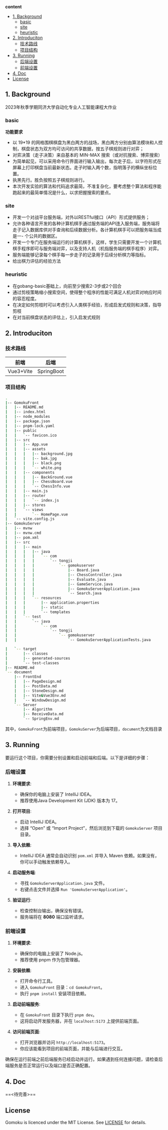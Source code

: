 **content**
- [1. Background](#1-background)
  - [basic](#basic)
  - [site](#site)
  - [heuristic](#heuristic)
- [2. Introduciton](#2-introduciton)
  - [技术路线](#技术路线)
  - [项目结构](#项目结构)
- [3. Running](#3-running)
  - [后端设置](#后端设置)
  - [前端设置](#前端设置)
- [4. Doc](#4-doc)
- [License](#license)

## 1. Background
2023年秋季学期同济大学自动化专业人工智能课程大作业

### basic

**功能要求**
- 以 19*19 的网格围棋棋盘为黑白两方的战场，黑白两方分别由算法模块和人控制，棋盘状态为双方均可访问的共享数据，按五子棋规则进行对弈；
- 对弈决策（走子决策）来自基本的 MIN-MAX 搜索（或对抗搜索、博弈搜索）
- 为简单起见，可以采用命令行界面进行输入输出，每次走子后，以字符形式在屏幕上打印棋盘当前最新状态。走子时输入两个数，指明落子的横纵坐标位置。
- 执黑先行。胜负按照五子棋规则进行。
- 本次开发实验的算法和代码追求最简，不准复杂化，要考虑整个算法和程序能跑起来的最简单情况是什么，以求把握搜索的要点。

### site
- 开发一个对战平台服务端，对外以RESTful接口（API）形式提供服务；
- 允许各种语言开发的各种计算机棋手通过服务端的API连入服务端，服务端将走子记入数据库供对手查询和后续数据分析。各计算机棋手可以把服务端当成是一- 个公共的数据区。
- 开发一个专门在服务端运行的计算机棋手，这样，学生只需要开发一个计算机棋手程序即可与服务端对弈，以及支持人机（机指服务端的棋手程序）对弈。
- 服务端能够记录每个棋手每一步走子的记录用于后续分析棋力等指标。
- 给出棋力评估的经验方法

### heuristic
- 在gobang-basic基础上，向前至少搜索2-3步或2个回合
- 通过剪枝策略缩小搜索空间，使得整个程序的性能可满足人机对弈对响应时间的容忍程度。
- 在决定如何剪枝时可以考虑引入人类棋手经验，形成启发式规则和决策，指导剪枝
- 在对当前棋盘状态的评估上，引入启发式规则

## 2. Introduciton

### 技术路线

| 前端 | 后端 | 
| :----: | :----: |
| Vue3+Vite | SpringBoot |

### 项目结构

```bash
.
|-- GomokuFront
|   |-- README.md
|   |-- index.html
|   |-- node_modules
|   |-- package.json
|   |-- pnpm-lock.yaml
|   |-- public
|   |   `-- favicon.ico
|   |-- src
|   |   |-- App.vue
|   |   |-- assets
|   |   |   |-- background.jpg
|   |   |   |-- bak.jpg
|   |   |   |-- black.png
|   |   |   `-- white.png
|   |   |-- components
|   |   |   |-- BackGround.vue
|   |   |   |-- ChessBoard.vue
|   |   |   `-- ChessInfo.vue
|   |   |-- main.js
|   |   |-- router
|   |   |   `-- index.js
|   |   |-- stores
|   |   `-- views
|   |       `-- HomePage.vue
|   `-- vite.config.js
|-- GomokuServer
|   |-- mvnw
|   |-- mvnw.cmd
|   |-- pom.xml
|   |-- src
|   |   |-- main
|   |   |   |-- java
|   |   |   |   `-- com
|   |   |   |       `-- tongji
|   |   |   |           `-- gomokuserver
|   |   |   |               |-- Board.java
|   |   |   |               |-- ChessController.java
|   |   |   |               |-- Evaluate.java
|   |   |   |               |-- GameService.java
|   |   |   |               |-- GomokuServerApplication.java
|   |   |   |               `-- Search.java
|   |   |   `-- resources
|   |   |       |-- application.properties
|   |   |       |-- static
|   |   |       `-- templates
|   |   `-- test
|   |       `-- java
|   |           `-- com
|   |               `-- tongji
|   |                   `-- gomokuserver
|   |                       `-- GomokuServerApplicationTests.java

|   `-- target
|       |-- classes
|       |-- generated-sources
|       `-- test-classes
|-- README.md
`-- document
    |-- FrontEnd
    |   |-- PageDesign.md
    |   |-- PostData.md
    |   |-- StoneDesign.md
    |   |-- Vite&Vue3Env.md
    |   `-- WindowDesign.md
    `-- Server
        |-- Algorithm
        |-- ReceiveData.md
        `-- SpringEnv.md
```

其中，`GomokuFront`为前端项目，`GomokuServer`为后端项目，`document`为文档目录

## 3. Running

要运行这个项目，你需要分别设置和启动前端和后端。以下是详细的步骤：

### 后端设置

1. **环境要求**:
   - 确保你的电脑上安装了 IntelliJ IDEA。
   - 推荐使用Java Development Kit (JDK) 版本为 17。

2. **打开项目**:
   - 启动 IntelliJ IDEA。
   - 选择 “Open” 或 “Import Project”，然后浏览到下载的 `GomokuServer` 项目目录。

3. **导入依赖**:
   - IntelliJ IDEA 通常会自动识别 `pom.xml` 并导入 Maven 依赖。如果没有，你可以手动触发依赖导入。

4. **启动服务端**:
   - 寻找 `GomokuServerApplication.java` 文件。
   - 右键点击文件并选择 `Run 'GomokuServerApplication'`。

5. **验证运行**:
   - 检查控制台输出，确保没有错误。
   - 服务端将在 **8080** 端口监听请求。

### 前端设置

1. **环境要求**:
   - 确保你的电脑上安装了 Node.js。
   - 推荐使用 pnpm 作为包管理器。

2. **安装依赖**:
   - 打开命令行工具。
   - 进入 `GomokuFront` 目录：`cd GomokuFront`。
   - 执行 `pnpm install` 安装项目依赖。

3. **启动前端服务**:
   - 在 `GomokuFront` 目录下执行 `pnpm dev`。
   - 这将启动开发服务器，并在 `localhost:5173` 上提供前端页面。

4. **访问前端页面**:
   - 打开浏览器并访问 `http://localhost:5173`。
   - 你应该能看到项目的前端页面，并能与后端进行交互。

确保在运行前端之前后端服务已经启动并运行。如果遇到任何连接问题，请检查后端服务是否正常运行以及端口是否正确配置。


## 4. Doc

==<待完善>==




## License
Gomoku is licenced under the MIT License. See [LICENSE](./LICENSE) for details.
